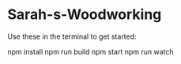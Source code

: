 # Sarah-s-Woodworking

Use these in the terminal to get started:

npm install
npm run build
npm start
npm run watch
